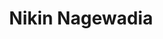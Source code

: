 ---
layout: 'layouts/home.njk'
title: 'Nikin Nagewadia'
metaDesc: 'Discover the work of Nikin Nagewadia, a senior interaction designer at the Government Digital Service, focusing on enhancing GOV.UK’s user experience through design.'
image: home
imageAltText: 'A 3D emoji of Nikin Nagewadia.'
intro: 'Senior interaction designer employed by the Government Digital Service, working on GOV.UK'
videos:
  0:
    name: 'Upgrading Whitehall Publisher to the GOV.UK Design System'
    url: 'https://youtu.be/cPDBARbzGGg?si=l5opeg32v7c78Hl2&t=2456'
    video: 'Services Week 2024: GDS Open Show and Tell'
    upload: 2024-03-26
---